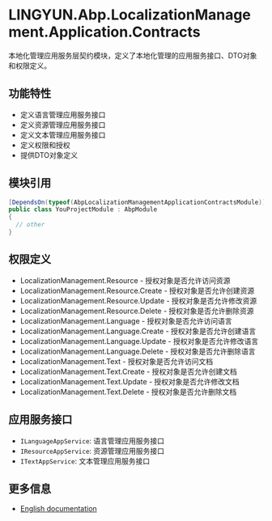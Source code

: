 # LINGYUN.Abp.LocalizationManagement.Application.Contracts

本地化管理应用服务层契约模块，定义了本地化管理的应用服务接口、DTO对象和权限定义。

## 功能特性

* 定义语言管理应用服务接口
* 定义资源管理应用服务接口
* 定义文本管理应用服务接口
* 定义权限和授权
* 提供DTO对象定义

## 模块引用

```csharp
[DependsOn(typeof(AbpLocalizationManagementApplicationContractsModule))]
public class YouProjectModule : AbpModule
{
  // other
}
```

## 权限定义

* LocalizationManagement.Resource - 授权对象是否允许访问资源
* LocalizationManagement.Resource.Create - 授权对象是否允许创建资源
* LocalizationManagement.Resource.Update - 授权对象是否允许修改资源
* LocalizationManagement.Resource.Delete - 授权对象是否允许删除资源
* LocalizationManagement.Language - 授权对象是否允许访问语言
* LocalizationManagement.Language.Create - 授权对象是否允许创建语言
* LocalizationManagement.Language.Update - 授权对象是否允许修改语言
* LocalizationManagement.Language.Delete - 授权对象是否允许删除语言
* LocalizationManagement.Text - 授权对象是否允许访问文档
* LocalizationManagement.Text.Create - 授权对象是否允许创建文档
* LocalizationManagement.Text.Update - 授权对象是否允许修改文档
* LocalizationManagement.Text.Delete - 授权对象是否允许删除文档

## 应用服务接口

* `ILanguageAppService`: 语言管理应用服务接口
* `IResourceAppService`: 资源管理应用服务接口
* `ITextAppService`: 文本管理应用服务接口

## 更多信息

* [English documentation](./README.EN.md)
